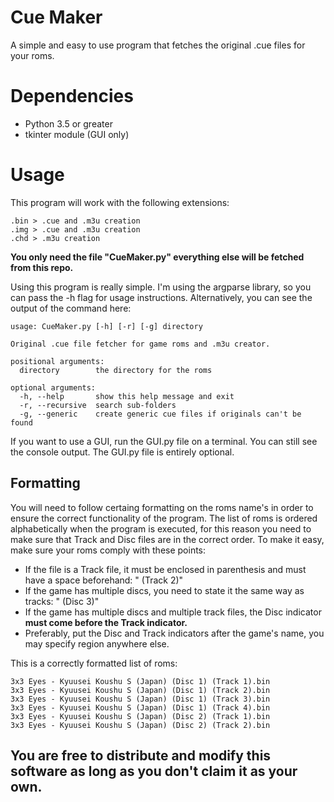# Cue Maker
A simple and easy to use program that fetches the original .cue files for your roms.

# Dependencies


* Python 3.5 or greater
* tkinter module (GUI only)


# Usage
This program will work with the following extensions:

```
.bin > .cue and .m3u creation
.img > .cue and .m3u creation
.chd > .m3u creation
```

**You only need the file "CueMaker.py" everything else will be fetched from this repo.**

Using this program is really simple. I'm using the argparse library, so you can pass the -h flag for usage instructions. Alternatively, you can see the output of the command here:

```
usage: CueMaker.py [-h] [-r] [-g] directory

Original .cue file fetcher for game roms and .m3u creator.

positional arguments:
  directory        the directory for the roms

optional arguments:
  -h, --help       show this help message and exit
  -r, --recursive  search sub-folders
  -g, --generic    create generic cue files if originals can't be found

```

If you want to use a GUI, run the GUI.py file on a terminal. You can still see the console output. The GUI.py file is entirely optional.

## Formatting

You will need to follow certaing formatting on the roms name's in order to ensure the correct functionality of the program. The list of roms is ordered alphabetically when the program is executed, for this reason you need to make sure that Track and Disc files are in the correct order. To make it easy, make sure your roms comply with these points:

* If the file is a Track file, it must be enclosed in parenthesis and must have a space beforehand: " (Track 2)"
* If the game has multiple discs, you need to state it the same way as tracks: " (Disc 3)"
* If the game has multiple discs and multiple track files, the Disc indicator **must come before the Track indicator.**
* Preferably, put the Disc and Track indicators after the game's name, you may specify region anywhere else.

This is a correctly formatted list of roms:

```
3x3 Eyes - Kyuusei Koushu S (Japan) (Disc 1) (Track 1).bin
3x3 Eyes - Kyuusei Koushu S (Japan) (Disc 1) (Track 2).bin
3x3 Eyes - Kyuusei Koushu S (Japan) (Disc 1) (Track 3).bin
3x3 Eyes - Kyuusei Koushu S (Japan) (Disc 1) (Track 4).bin
3x3 Eyes - Kyuusei Koushu S (Japan) (Disc 2) (Track 1).bin
3x3 Eyes - Kyuusei Koushu S (Japan) (Disc 2) (Track 2).bin
```

## You are free to distribute and modify this software as long as you don't claim it as your own.
